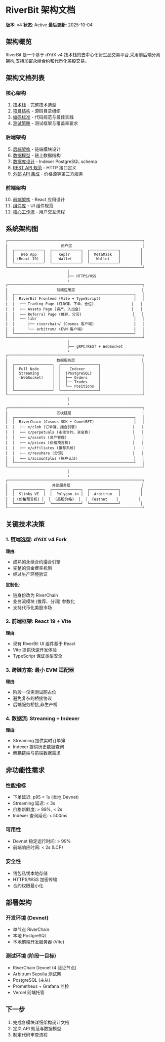 # RiverBit 架构文档

**版本**: v4
**状态**: Active
**最后更新**: 2025-10-04

## 架构概览

RiverBit 是一个基于 dYdX v4 技术栈的去中心化衍生品交易平台,采用前后端分离架构,支持加密永续合约和代币化美股交易。

## 架构文档列表

### 核心架构
1. [技术栈](./tech-stack.md) - 完整技术选型
2. [项目结构](./unified-project-structure.md) - 源码目录组织
3. [编码标准](./coding-standards.md) - 代码规范与最佳实践
4. [测试策略](./testing-strategy.md) - 测试框架与覆盖率要求

### 后端架构
5. [后端架构](./backend-architecture.md) - 链端模块设计
6. [数据模型](./data-models.md) - 链上数据结构
7. [数据库设计](./database-schema.md) - Indexer PostgreSQL schema
8. [REST API 规范](./rest-api-spec.md) - HTTP 接口定义
9. [外部 API 集成](./external-apis.md) - 价格源等第三方服务

### 前端架构
10. [前端架构](./frontend-architecture.md) - React 应用设计
11. [组件库](./components.md) - UI 组件规范
12. [核心工作流](./core-workflows.md) - 用户交互流程

## 系统架构图

```
┌─────────────────────────────────────────────────────────────┐
│                        用户层                                │
│  ┌─────────────┐  ┌─────────────┐  ┌─────────────┐         │
│  │   Web App   │  │   Keplr     │  │  MetaMask   │         │
│  │ (React 19)  │  │   Wallet    │  │   Wallet    │         │
│  └─────────────┘  └─────────────┘  └─────────────┘         │
└─────────────────────────────────────────────────────────────┘
                            │
                            ├── HTTPS/WSS
                            ↓
┌─────────────────────────────────────────────────────────────┐
│                      前端应用层                              │
│  ┌──────────────────────────────────────────────────────┐   │
│  │  RiverBit Frontend (Vite + TypeScript)               │   │
│  │  ├── Trading Page (订单簿、下单、仓位)                 │   │
│  │  ├── Assets Page (资产、入出金)                       │   │
│  │  ├── Referral Page (推荐、分润)                       │   │
│  │  └── lib/                                            │   │
│  │      ├── riverchain/ (Cosmos 客户端)                  │   │
│  │      └── arbitrum/ (EVM 客户端)                       │   │
│  └──────────────────────────────────────────────────────┘   │
└─────────────────────────────────────────────────────────────┘
                            │
                            ├── gRPC/REST + WebSocket
                            ↓
┌─────────────────────────────────────────────────────────────┐
│                      数据服务层                              │
│  ┌─────────────────┐  ┌─────────────────┐                   │
│  │  Full Node      │  │    Indexer      │                   │
│  │  Streaming      │  │  (PostgreSQL)   │                   │
│  │  (WebSocket)    │  │  ├── Orders     │                   │
│  │                 │  │  ├── Trades     │                   │
│  │                 │  │  └── Positions  │                   │
│  └─────────────────┘  └─────────────────┘                   │
└─────────────────────────────────────────────────────────────┘
                            │
                            ↓
┌─────────────────────────────────────────────────────────────┐
│                      区块链层                                │
│  ┌──────────────────────────────────────────────────────┐   │
│  │  RiverChain (Cosmos SDK + CometBFT)                  │   │
│  │  ├── x/clob (订单簿、撮合引擎)                         │   │
│  │  ├── x/perpetuals (永续合约、资金费)                   │   │
│  │  ├── x/assets (资产管理)                              │   │
│  │  ├── x/prices (价格预言机)                            │   │
│  │  ├── x/affiliates (推荐系统)                          │   │
│  │  ├── x/revshare (分润)                               │   │
│  │  └── x/accountplus (账户认证)                         │   │
│  └──────────────────────────────────────────────────────┘   │
└─────────────────────────────────────────────────────────────┘
                            │
                            ↓
┌─────────────────────────────────────────────────────────────┐
│                    外部服务层                                │
│  ┌─────────────┐  ┌─────────────┐  ┌─────────────┐         │
│  │  Slinky VE  │  │  Polygon.io │  │  Arbitrum   │         │
│  │ (价格预言机) │  │  (美股价格)  │  │  Testnet    │         │
│  └─────────────┘  └─────────────┘  └─────────────┘         │
└─────────────────────────────────────────────────────────────┘
```

## 关键技术决策

### 1. 链端选型: dYdX v4 Fork
**理由**:
- 成熟的永续合约撮合引擎
- 完整的资金费率机制
- 经过生产环境验证

**定制化**:
- 链身份改为 RiverChain
- 业务流模块 (推荐、分润) 参数化
- 支持代币化美股市场

### 2. 前端框架: React 19 + Vite
**理由**:
- 现有 RiverBit UI 组件基于 React
- Vite 提供快速开发体验
- TypeScript 保证类型安全

### 3. 跨链方案: 最小 EVM 适配器
**理由**:
- 阶段一仅需测试网占位
- 避免复杂的桥接协议
- 后端服务桥接,非生产桥

### 4. 数据流: Streaming + Indexer
**理由**:
- Streaming 提供实时订单簿
- Indexer 提供历史数据查询
- 解耦链端与前端数据需求

## 非功能性需求

### 性能指标
- 下单延迟: p95 < 1s (本地 Devnet)
- Streaming 延迟: < 3s
- 价格新鲜度: > 99%, < 2s
- Indexer 查询延迟: < 500ms

### 可用性
- Devnet 稳定运行时间: > 99%
- 前端响应时间: < 2s (LCP)

### 安全性
- 钱包私钥本地存储
- HTTPS/WSS 加密传输
- 合约权限最小化

## 部署架构

### 开发环境 (Devnet)
- 单节点 RiverChain
- 本地 PostgreSQL
- 本地前端开发服务器 (Vite)

### 测试环境 (阶段一目标)
- RiverChain Devnet (4 验证节点)
- Arbitrum Sepolia 测试网
- PostgreSQL (主从)
- Prometheus + Grafana 监控
- Vercel 前端托管

## 下一步

1. 完成各模块详细架构设计文档
2. 定义 API 规范与数据模型
3. 制定代码审查流程
